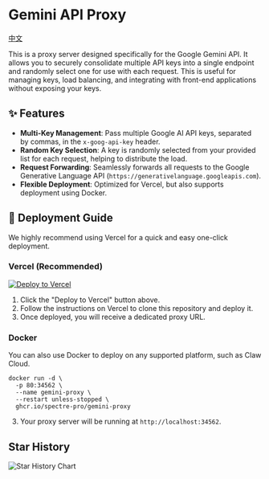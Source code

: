 # Gemini API Proxy
[中文](README.md)

This is a proxy server designed specifically for the Google Gemini API. It allows you to securely consolidate multiple API keys into a single endpoint and randomly select one for use with each request. This is useful for managing keys, load balancing, and integrating with front-end applications without exposing your keys.

## ✨ Features

*   **Multi-Key Management**: Pass multiple Google AI API keys, separated by commas, in the `x-goog-api-key` header.
*   **Random Key Selection**: A key is randomly selected from your provided list for each request, helping to distribute the load.
*   **Request Forwarding**: Seamlessly forwards all requests to the Google Generative Language API (`https://generativelanguage.googleapis.com`).
*   **Flexible Deployment**: Optimized for Vercel, but also supports deployment using Docker.

## 🚀 Deployment Guide

We highly recommend using Vercel for a quick and easy one-click deployment.

### Vercel (Recommended)

[![Deploy to Vercel](https://vercel.com/button)](https://vercel.com/new/clone?repository-url=https://github.com/spectre-pro/gemini-proxy)

1.  Click the "Deploy to Vercel" button above.
2.  Follow the instructions on Vercel to clone this repository and deploy it.
3.  Once deployed, you will receive a dedicated proxy URL.

### Docker

You can also use Docker to deploy on any supported platform, such as Claw Cloud.

```
docker run -d \
  -p 80:34562 \
  --name gemini-proxy \
  --restart unless-stopped \
  ghcr.io/spectre-pro/gemini-proxy
```

3.  Your proxy server will be running at `http://localhost:34562`.

## Star History

<picture>
    <source media="(prefers-color-scheme: dark)" srcset="https://api.star-history.com/svg?repos=spectre-pro/gemini-proxy&type=Date&theme=dark" />
    <source media="(prefers-color-scheme: light)" srcset="https://api.star-history.com/svg?repos=spectre-pro/gemini-proxy&type=Date" />
    <img alt="Star History Chart" src="https://api.star-history.com/svg?repos=spectre-pro/gemini-proxy&type=Date" />
</picture>
